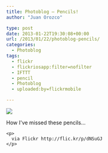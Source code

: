 ```yaml
---
title: Photoblog – Pencils!
author: "Juan Orozco" 

type: post
date: 2013-01-22T19:30:08+00:00
url: /2013/01/22/photoblog-pencils/
categories:
  - Photoblog
tags:
  - flickr
  - flickriosapp:filter=nofilter
  - IFTTT
  - pencil
  - Photoblog
  - uploaded:by=flickrmobile

---
```

<div>
  <img src='https://i0.wp.com/farm9.staticflickr.com/8508/8406692186_8a22c67b2e_b.jpg?w=580' style='max-width:600px;' data-recalc-dims="1" /></p> 
  
  <div>
    How I've missed these pencils...</p> 
    
    <p>
      via Flickr http://flic.kr/p/dNSuGJ
    </p>
  </div>
</div>